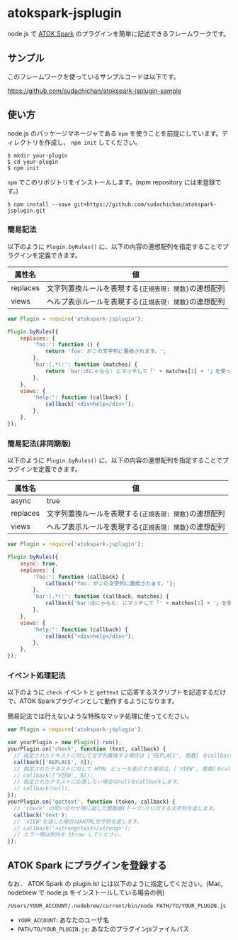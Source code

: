 # atokspark-jsplugin
node.js で [ATOK Spark](https://github.com/JustSystems/ATOK_Spark) のプラグインを簡単に記述できるフレームワークです。

## サンプル
このフレームワークを使っているサンプルコードは以下です。

https://github.com/sudachichan/atokspark-jsplugin-sample

## 使い方

node.js のパッケージマネージャである `npm` を使うことを前提にしています。ディレクトリを作成し、 `npm init` してください。
```
$ mkdir your-plugin
$ cd your-plugin
$ npm init
```

`npm` でこのリポジトリをインストールします。(npm repository には未登録です。)
```
$ npm install --save git+https://github.com/sudachichan/atokspark-jsplugin.git
```

### 簡易記法

以下のように `Plugin.byRules()` に、以下の内容の連想配列を指定することでプラグインを定義できます。

|属性名   |値|
|--------|-|
|replaces|文字列置換ルールを表現する`{正規表現: 関数}`の連想配列|
|views   |ヘルプ表示ルールを表現する`{正規表現: 関数}`の連想配列|

```javascript
var Plugin = require('atokspark-jsplugin');

Plugin.byRules({
    replaces: {
        'foo:': function () {
            return 'foo: がこの文字列に置換されます。';
        },
        'bar:(.*):': function (matches) {
            return 'bar:ほにゃらら: にマッチして「' + matches[1] + '」を使った文字列に置換されます。';
        },
    },
    views: {
        'help:': function (callback) {
            callback('<div>help</div>');
        },
    },
});
```

### 簡易記法(非同期版)

以下のように `Plugin.byRules()` に、以下の内容の連想配列を指定することでプラグインを定義できます。

|属性名   |値|
|--------|-|
|async   |true|
|replaces|文字列置換ルールを表現する`{正規表現: 関数}`の連想配列|
|views   |ヘルプ表示ルールを表現する`{正規表現: 関数}`の連想配列|

```javascript
var Plugin = require('atokspark-jsplugin');

Plugin.byRules({
    async: true,
    replaces: {
        'foo:': function (callback) {
            callback('foo: がこの文字列に置換されます。');
        },
        'bar:(.*):': function (callback, matches) {
            callback('bar:ほにゃらら: にマッチして「' + matches[1] + '」を使った文字列に置換されます。');
        },
    },
    views: {
        'help:': function (callback) {
            callback('<div>help</div>');
        },
    },
});
```

### イベント処理記法

以下のように `check` イベントと `gettext` に応答するスクリプトを記述するだけで、ATOK Sparkプラグインとして動作するようになります。

簡易記法では行えないような特殊なマッチ処理に使ってください。

```javascript
var Plugin = require('atokspark-jsplugin');

var yourPlugin = new Plugin().run();
yourPlugin.on('check', function (text, callback) {
  // 指定されたテキストに対して文字列置換する場合は ['REPLACE', 整数] をcallbackします。
  callback(['REPLACE', 0]);
  // 指定されたテキストに対して HTML ビューを表示する場合は、['VIEW', 整数]をcallbackします。
  // callback(['VIEW', 0]);
  // 指定されたテキストに応答しない場合はnullをcallbackします。
  // callback(null);
});
yourPlugin.on('gettext', function (token, callback) {
  // 'check' の問い合わせ時に返した整数値(トークン)に対する文字列を返します。
  callback('text');
  // 'VIEW'を返した場合はXHTML文字列を返します。
  // callback('<strong>text</strong>');
  // エラー時は例外を throw してください。
});
```

## ATOK Spark にプラグインを登録する

なお、 ATOK Spark の plugin.lst には以下のように指定してください。(Mac, nodebrew で node.js をインストールしている場合の例)
```
/Users/YOUR_ACCOUNT/.nodebrew/current/bin/node PATH/TO/YOUR_PLUGIN.js
```
- `YOUR_ACCOUNT`: あなたのユーザ名
- `PATH/TO/YOUR_PLUGIN.js`: あなたのプラグインjsファイルパス
